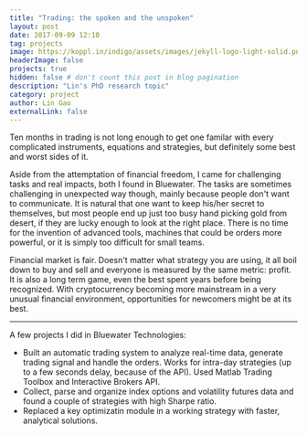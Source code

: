 ```yaml
---
title: "Trading: the spoken and the unspoken"
layout: post
date: 2017-09-09 12:10
tag: projects
image: https://koppl.in/indigo/assets/images/jekyll-logo-light-solid.png
headerImage: false
projects: true
hidden: false # don't count this post in blog pagination
description: "Lin's PhD research topic"
category: project
author: Lin Gao
externalLink: false
---
```


Ten months in trading is not long enough to get one familar with every complicated instruments, equations and strategies, but definitely some best and worst sides of it.

Aside from the attemptation of financial freedom, I came for challenging tasks and real impacts, both I found in Bluewater. The tasks are sometimes challenging in unexpected way though, mainly because people don't want to communicate. It is natural that one want to keep his/her secret to themselves, but most people end up just too busy hand picking gold from desert, if they are lucky enough to look at the right place. There is no time for the invention of advanced tools, machines that could be orders more powerful, or it is simply too difficult for small teams. 

Financial market is fair. Doesn't matter what strategy you are using, it all boil down to buy and sell and everyone is measured by the same metric: profit. It is also a long term game, even the best spent years before being recognized. With cryptocurrency becoming more mainstream in a very unusual financial environment, opportunities for newcomers might be at its best.  

---

A few projects I did in Bluewater Technologies:

- Built an automatic trading system to analyze real-time data, generate trading signal and handle the orders. Works for intra-day strategies (up to a few seconds delay, because of the API). Used Matlab Trading Toolbox and Interactive Brokers API.
- Collect, parse and organize index options and volatility futures data and found a couple of strategies with high Sharpe ratio.
- Replaced a key optimizatin module in a working strategy with faster, analytical solutions.

